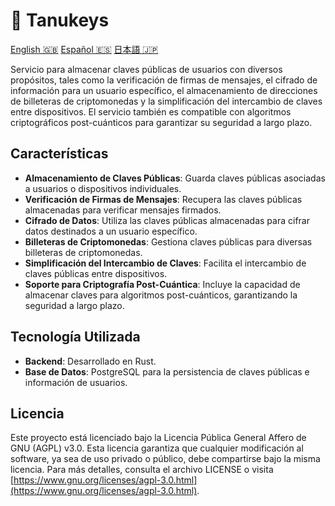 # 🐻 Tanukeys

[English 🇬🇧](/README.md) [Español 🇪🇸](./ES.md) [日本語 🇯🇵](./JP.md)

Servicio para almacenar claves públicas de usuarios con diversos propósitos, tales como la verificación de firmas de mensajes, el cifrado de información para un usuario específico, el almacenamiento de direcciones de billeteras de criptomonedas y la simplificación del intercambio de claves entre dispositivos. El servicio también es compatible con algoritmos criptográficos post-cuánticos para garantizar su seguridad a largo plazo.

## Características

- **Almacenamiento de Claves Públicas**: Guarda claves públicas asociadas a usuarios o dispositivos individuales.
- **Verificación de Firmas de Mensajes**: Recupera las claves públicas almacenadas para verificar mensajes firmados.
- **Cifrado de Datos**: Utiliza las claves públicas almacenadas para cifrar datos destinados a un usuario específico.
- **Billeteras de Criptomonedas**: Gestiona claves públicas para diversas billeteras de criptomonedas.
- **Simplificación del Intercambio de Claves**: Facilita el intercambio de claves públicas entre dispositivos.
- **Soporte para Criptografía Post-Cuántica**: Incluye la capacidad de almacenar claves para algoritmos post-cuánticos, garantizando la seguridad a largo plazo.

## Tecnología Utilizada

- **Backend**: Desarrollado en Rust.
- **Base de Datos**: PostgreSQL para la persistencia de claves públicas e información de usuarios.

## Licencia

Este proyecto está licenciado bajo la Licencia Pública General Affero de GNU (AGPL) v3.0. Esta licencia garantiza que cualquier modificación al software, ya sea de uso privado o público, debe compartirse bajo la misma licencia. Para más detalles, consulta el archivo LICENSE o visita [https://www.gnu.org/licenses/agpl-3.0.html](https://www.gnu.org/licenses/agpl-3.0.html).
